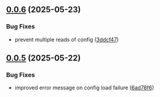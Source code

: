 ## [0.0.6](https://github.com/Tonaxis/tona-db-mini/compare/v0.0.5...v0.0.6) (2025-05-23)


### Bug Fixes

* prevent multiple reads of config ([3ddcf47](https://github.com/Tonaxis/tona-db-mini/commit/3ddcf47301d1876eab477d6b1ca69221c01e4ad4))

## [0.0.5](https://github.com/Tonaxis/tona-db-mini/compare/v0.0.4...v0.0.5) (2025-05-22)


### Bug Fixes

* improved error message on config load failure ([6ad78f6](https://github.com/Tonaxis/tona-db-mini/commit/6ad78f6bac3e56269622c57564fb6c4691ad3f62))
